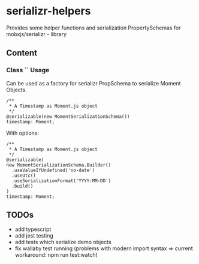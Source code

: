 # serializr-helpers
Provides some helper functions and serialization PropertySchemas for mobxjs/serializr - library

## Content 

### Class `` Usage
Can be used as a factory for serializr PropSchema to serialize Moment Objects. 

    /**
     * A Timestamp as Moment.js object
     */
    @serializable(new MomentSerializationSchema())
    timestamp: Moment;

With options: 

    /**
     * A Timestamp as Moment.js object
     */
    @serializable(
    new MomentSerializationSchema.Builder()
      .useValueIfUndefined('no-date')
      .useUtc()
      .useSerializationFormat('YYYY-MM-DD')
      .build()
    )
    timestamp: Moment;

## TODOs 

- add typescript 
- add jest testing
- add tests which serialize demo objects  
- fix wallaby test running (problems with modern import syntax => 
current workaround: npm run test:watch)
